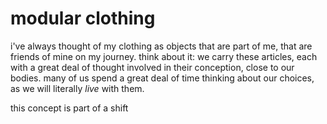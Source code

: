 # modular clothing 

i've always thought of my clothing as objects that are part of me, that are friends of mine on my journey. think about it: we carry these articles, each with a great deal of thought involved in their conception, close to our bodies. many of us spend a great deal of time thinking about our choices, as we will literally *live* with them. 

this concept is part of a shift 